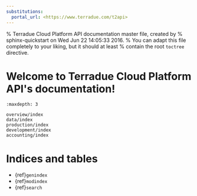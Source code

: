```yaml
---
substitutions:
  portal_url: <https://www.terradue.com/t2api>
---
```


% Terradue Cloud Platform API documentation master file, created by
% sphinx-quickstart on Wed Jun 22 14:05:33 2016.
% You can adapt this file completely to your liking, but it should at least
% contain the root `toctree` directive.

# Welcome to Terradue Cloud Platform API's documentation!

```{toctree}
:maxdepth: 3

overview/index
data/index
production/index
development/index
accounting/index
```

# Indices and tables

- {ref}`genindex`
- {ref}`modindex`
- {ref}`search`
